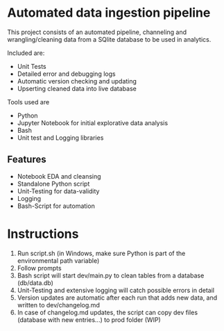 # Automated data ingestion pipeline

This project consists of an automated pipeline, channeling and wrangling/cleaning data from a SQlite database to be used in analytics.

Included are:
<ul>
  <li>Unit Tests</li>
  <li>Detailed error and debugging logs</li>
  <li>Automatic version checking and updating</li>
  <li>Upserting cleaned data into live database</li>
</ul>

Tools used are
<ul>
  <li>Python</li>
  <li>Jupyter Notebook for initial explorative data analysis</li>
  <li>Bash</li>
  <li>Unit test and Logging libraries</li>
</ul>


## Features

<ul>
  <li>Notebook EDA and cleansing</li>
  <li>Standalone Python script</li>
  <li>Unit-Testing for data-validity</li>
  <li>Logging</li>
  <li>Bash-Script for automation</li>
</ul>

# Instructions

<ol>
  <li>Run script.sh (in Windows, make sure Python is part of the environmental path variable)</li>
  <li>Follow prompts</li>
  <li>Bash script will start dev/main.py to clean tables from a database (db/data.db)</li>
  <li>Unit-Testing and extensive logging will catch possible errors in detail</li>
  <li>Version updates are automatic after each run that adds new data, and written to dev/changelog.md</li>
  <li>In case of changelog.md updates, the script can copy dev files (database with new entries...) to prod folder (WIP)</li>
</ol>
